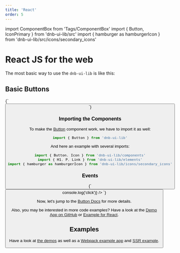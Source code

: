 ```yaml
---
title: 'React'
order: 5
---
```


import ComponentBox from 'Tags/ComponentBox'
import { Button, IconPrimary } from 'dnb-ui-lib/src'
import { hamburger as hamburgerIcon } from 'dnb-ui-lib/src/icons/secondary_icons'

# React JS for the web

The most basic way to use the `dnb-ui-lib` is like this:

## Basic Buttons

<ComponentBox>
{`
<Button text="Basic Button" />
`}
</ComponentBox>

### Importing the Components

To make the [Button](/uilib/components/button) component work, we have to import it as well:

```js
import { Button } from 'dnb-ui-lib'
```

And here an example with several imports:

```js
import { Button, Icon } from 'dnb-ui-lib/components'
import { H1, P, Link } from 'dnb-ui-lib/elements'
import { hamburger as hamburgerIcon } from 'dnb-ui-lib/icons/secondary_icons'
```

### Events

<ComponentBox>
{`
<Button text="Button" on_click={() => console.log('click')} />
`}
</ComponentBox>

Now, let's jump to the [Button Docs](/uilib/components/button) for more details.

Also, you may be interested in more code examples? Have a look at the [Demo App on GitHub](https://github.com/dnbexperience/eufemia-demo/blob/master/src/form-demos/form-demo-01.js) or [Example for React](https://github.com/dnbexperience/eufemia-examples/tree/master/packages/example-react).

## Examples

Have a look at [the demos](/uilib/getting-started/demos) as well as a [Webpack example app](https://github.com/dnbexperience/eufemia-examples/tree/master/packages/example-react) and [SSR example](https://github.com/dnbexperience/eufemia-examples/tree/master/packages/example-ssr).
